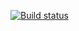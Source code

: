 [![Build status](https://ci.appveyor.com/api/projects/status/07kb3ep7idnrab44?svg=true)](https://ci.appveyor.com/project/Nemeziz1/auto6-page-objects)